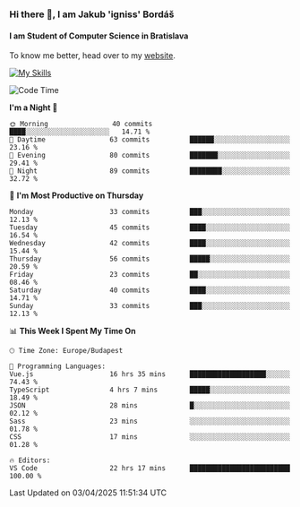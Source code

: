 ### Hi there 👋, I am Jakub 'igniss' Bordáš

#### I am Student of Computer Science in Bratislava
To know me better, head over to my [website](https://bordas.sk).

[![My Skills](https://skillicons.dev/icons?i=js,typescript,html,css,figma,svelte,vue,next,postgresql,nest,express,nodejs)](https://bordas.sk)


<!--START_SECTION:waka-->
![Code Time](http://img.shields.io/badge/Code%20Time-1%2C785%20hrs%2032%20mins-blue)

**I'm a Night 🦉** 

```text
🌞 Morning                40 commits          ████░░░░░░░░░░░░░░░░░░░░░   14.71 % 
🌆 Daytime                63 commits          ██████░░░░░░░░░░░░░░░░░░░   23.16 % 
🌃 Evening                80 commits          ███████░░░░░░░░░░░░░░░░░░   29.41 % 
🌙 Night                  89 commits          ████████░░░░░░░░░░░░░░░░░   32.72 % 
```
📅 **I'm Most Productive on Thursday** 

```text
Monday                   33 commits          ███░░░░░░░░░░░░░░░░░░░░░░   12.13 % 
Tuesday                  45 commits          ████░░░░░░░░░░░░░░░░░░░░░   16.54 % 
Wednesday                42 commits          ████░░░░░░░░░░░░░░░░░░░░░   15.44 % 
Thursday                 56 commits          █████░░░░░░░░░░░░░░░░░░░░   20.59 % 
Friday                   23 commits          ██░░░░░░░░░░░░░░░░░░░░░░░   08.46 % 
Saturday                 40 commits          ████░░░░░░░░░░░░░░░░░░░░░   14.71 % 
Sunday                   33 commits          ███░░░░░░░░░░░░░░░░░░░░░░   12.13 % 
```


📊 **This Week I Spent My Time On** 

```text
🕑︎ Time Zone: Europe/Budapest

💬 Programming Languages: 
Vue.js                   16 hrs 35 mins      ███████████████████░░░░░░   74.43 % 
TypeScript               4 hrs 7 mins        █████░░░░░░░░░░░░░░░░░░░░   18.49 % 
JSON                     28 mins             █░░░░░░░░░░░░░░░░░░░░░░░░   02.12 % 
Sass                     23 mins             ░░░░░░░░░░░░░░░░░░░░░░░░░   01.78 % 
CSS                      17 mins             ░░░░░░░░░░░░░░░░░░░░░░░░░   01.28 % 

🔥 Editors: 
VS Code                  22 hrs 17 mins      █████████████████████████   100.00 % 
```


 Last Updated on 03/04/2025 11:51:34 UTC
<!--END_SECTION:waka-->
